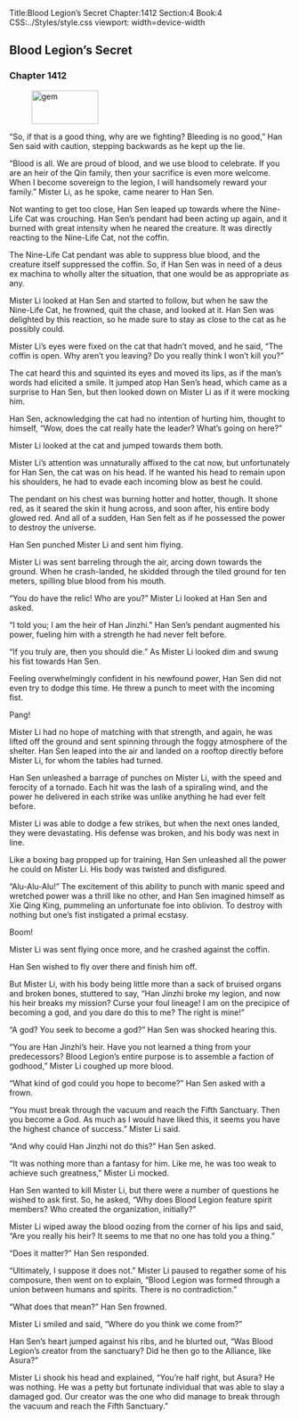 Title:Blood Legion’s Secret 
Chapter:1412 
Section:4 
Book:4 
CSS:../Styles/style.css 
viewport: width=device-width
  
## Blood Legion’s Secret
### Chapter 1412
  
<figure>
	<img src="../Images/gem.gif" alt="gem" id="gem" width="120" height="60" />
</figure>
  

  
“So, if that is a good thing, why are we fighting? Bleeding is no good,” Han Sen said with caution, stepping backwards as he kept up the lie.

“Blood is all. We are proud of blood, and we use blood to celebrate. If you are an heir of the Qin family, then your sacrifice is even more welcome. When I become sovereign to the legion, I will handsomely reward your family.” Mister Li, as he spoke, came nearer to Han Sen.

Not wanting to get too close, Han Sen leaped up towards where the Nine-Life Cat was crouching. Han Sen’s pendant had been acting up again, and it burned with great intensity when he neared the creature. It was directly reacting to the Nine-Life Cat, not the coffin.

The Nine-Life Cat pendant was able to suppress blue blood, and the creature itself suppressed the coffin. So, if Han Sen was in need of a deus ex machina to wholly alter the situation, that one would be as appropriate as any.

Mister Li looked at Han Sen and started to follow, but when he saw the Nine-Life Cat, he frowned, quit the chase, and looked at it. Han Sen was delighted by this reaction, so he made sure to stay as close to the cat as he possibly could.

Mister Li’s eyes were fixed on the cat that hadn’t moved, and he said, “The coffin is open. Why aren’t you leaving? Do you really think I won’t kill you?”

The cat heard this and squinted its eyes and moved its lips, as if the man’s words had elicited a smile. It jumped atop Han Sen’s head, which came as a surprise to Han Sen, but then looked down on Mister Li as if it were mocking him.

Han Sen, acknowledging the cat had no intention of hurting him, thought to himself, “Wow, does the cat really hate the leader? What’s going on here?”

Mister Li looked at the cat and jumped towards them both.

Mister Li’s attention was unnaturally affixed to the cat now, but unfortunately for Han Sen, the cat was on his head. If he wanted his head to remain upon his shoulders, he had to evade each incoming blow as best he could.

The pendant on his chest was burning hotter and hotter, though. It shone red, as it seared the skin it hung across, and soon after, his entire body glowed red. And all of a sudden, Han Sen felt as if he possessed the power to destroy the universe.

Han Sen punched Mister Li and sent him flying.

Mister Li was sent barreling through the air, arcing down towards the ground. When he crash-landed, he skidded through the tiled ground for ten meters, spilling blue blood from his mouth.

“You do have the relic! Who are you?” Mister Li looked at Han Sen and asked.

“I told you; I am the heir of Han Jinzhi.” Han Sen’s pendant augmented his power, fueling him with a strength he had never felt before.

“If you truly are, then you should die.” As Mister Li looked dim and swung his fist towards Han Sen.

Feeling overwhelmingly confident in his newfound power, Han Sen did not even try to dodge this time. He threw a punch to meet with the incoming fist.

Pang!

Mister Li had no hope of matching with that strength, and again, he was lifted off the ground and sent spinning through the foggy atmosphere of the shelter. Han Sen leaped into the air and landed on a rooftop directly before Mister Li, for whom the tables had turned.

Han Sen unleashed a barrage of punches on Mister Li, with the speed and ferocity of a tornado. Each hit was the lash of a spiraling wind, and the power he delivered in each strike was unlike anything he had ever felt before.

Mister Li was able to dodge a few strikes, but when the next ones landed, they were devastating. His defense was broken, and his body was next in line.

Like a boxing bag propped up for training, Han Sen unleashed all the power he could on Mister Li. His body was twisted and disfigured.

“Alu-Alu-Alu!” The excitement of this ability to punch with manic speed and wretched power was a thrill like no other, and Han Sen imagined himself as Xie Qing King, pummeling an unfortunate foe into oblivion. To destroy with nothing but one’s fist instigated a primal ecstasy.

Boom!

Mister Li was sent flying once more, and he crashed against the coffin.

Han Sen wished to fly over there and finish him off.

But Mister Li, with his body being little more than a sack of bruised organs and broken bones, stuttered to say, “Han Jinzhi broke my legion, and now his heir breaks my mission? Curse your foul lineage! I am on the precipice of becoming a god, and you dare do this to me? The right is mine!”

“A god? You seek to become a god?” Han Sen was shocked hearing this.

“You are Han Jinzhi’s heir. Have you not learned a thing from your predecessors? Blood Legion’s entire purpose is to assemble a faction of godhood,” Mister Li coughed up more blood.

“What kind of god could you hope to become?” Han Sen asked with a frown.

“You must break through the vacuum and reach the Fifth Sanctuary. Then you become a God. As much as I would have liked this, it seems you have the highest chance of success.” Mister Li said.

“And why could Han Jinzhi not do this?” Han Sen asked.

“It was nothing more than a fantasy for him. Like me, he was too weak to achieve such greatness,” Mister Li mocked.

Han Sen wanted to kill Mister Li, but there were a number of questions he wished to ask first. So, he asked, “Why does Blood Legion feature spirit members? Who created the organization, initially?”

Mister Li wiped away the blood oozing from the corner of his lips and said, “Are you really his heir? It seems to me that no one has told you a thing.”

“Does it matter?” Han Sen responded.

“Ultimately, I suppose it does not.” Mister Li paused to regather some of his composure, then went on to explain, “Blood Legion was formed through a union between humans and spirits. There is no contradiction.”

“What does that mean?” Han Sen frowned.

Mister Li smiled and said, “Where do you think we come from?”

Han Sen’s heart jumped against his ribs, and he blurted out, “Was Blood Legion’s creator from the sanctuary? Did he then go to the Alliance, like Asura?”

Mister Li shook his head and explained, “You’re half right, but Asura? He was nothing. He was a petty but fortunate individual that was able to slay a damaged god. Our creator was the one who did manage to break through the vacuum and reach the Fifth Sanctuary.”